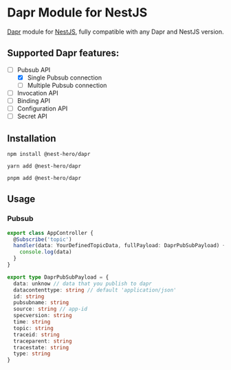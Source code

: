 # Dapr Module for NestJS
[Dapr](https://dapr.io) module for [NestJS](https://nestjs.com),
fully compatible with any Dapr and NestJS version. 

## Supported Dapr features:

- [ ] Pubsub API
  - [x] Single Pubsub connection
  - [ ] Multiple Pubsub connection
- [ ] Invocation API
- [ ] Binding API
- [ ] Configuration API
- [ ] Secret API

## Installation
```
npm install @nest-hero/dapr
```

```
yarn add @nest-hero/dapr
```

```
pnpm add @nest-hero/dapr
```

## Usage
### Pubsub
```typescript
export class AppController {
  @Subscribe('topic')
  handler(data: YourDefinedTopicData, fullPayload: DaprPubSubPayload) {
    console.log(data)
  } 
}
```

```typescript
export type DaprPubSubPayload = {
  data: unknow // data that you publish to dapr
  datacontenttype: string // default 'application/json'
  id: string
  pubsubname: string
  source: string // app-id
  specversion: string 
  time: string
  topic: string
  traceid: string
  traceparent: string
  tracestate: string
  type: string
}

```
